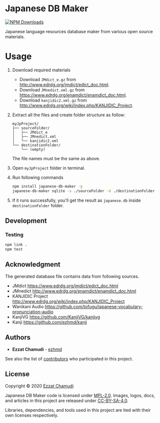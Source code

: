 # Japanese DB Maker

[![NPM Downloads](https://img.shields.io/npm/dm/japanese-db-maker?label=downloads)](https://www.npmjs.com/package/japanese-db-maker)

Japanese language resources database maker from various open source materials.

# Usage
1. Download required materials
    - Download `JMdict_e.gz` from http://www.edrdg.org/jmdict/edict_doc.html.
    - Download `JMnedict.xml.gz` from https://www.edrdg.org/enamdict/enamdict_doc.html.
    - Download `kanjidic2.xml.gz` from http://www.edrdg.org/wiki/index.php/KANJIDIC_Project.

1. Extract all the files and create folder structure as follow:
    ```
    myJpProject/
    ├── sourceFolder/
    │   ├── JMdict_e
    │   ├── JMnedict.xml
    │   └── kanjidic2.xml
    └── destinationFolder/
        └── (empty)
    ```

    The file names must be the same as above.

1. Open `myJpProject` folder in terminal.

1. Run following commands

    ```sh
    npm install japanese-db-maker -g
    japanese-db-maker sqlite -s ./sourceFolder -d ./destinationFolder
    ```

1. If it runs successfully, you'll get the result as `japanese.db` inside `destinationFolder` folder.

## Development

### Testing
```sh
npm link .
npm test
```

## Acknowledgment

The generated database file contains data from following sources.

- JMdict https://www.edrdg.org/jmdict/edict_doc.html
- JMnedict http://www.edrdg.org/enamdict/enamdict_doc.html
- KANJIDIC Project http://www.edrdg.org/wiki/index.php/KANJIDIC_Project
- Wanikani Audio https://github.com/tofugu/japanese-vocabulary-pronunciation-audio
- KanjiVG https://github.com/KanjiVG/kanjivg
- Kanji https://github.com/ezhmd/kanji

## Authors

* **Ezzat Chamudi** - [ezhmd](https://github.com/ezhmd)

See also the list of [contributors](https://github.com/ezhmd/japanese-db-maker/graphs/contributors) who participated in this project.

## License

Copyright © 2020 [Ezzat Chamudi](https://github.com/ezhmd)

Japanese DB Maker code is licensed under [MPL-2.0](https://www.mozilla.org/en-US/MPL/2.0/). Images, logos, docs, and articles in this project are released under [CC-BY-SA-4.0](https://creativecommons.org/licenses/by-sa/4.0/legalcode).

Libraries, dependencies, and tools used in this project are tied with their own licenses respectively.

